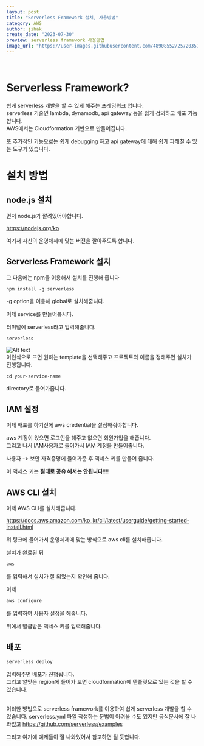 ```yaml
---
layout: post
title: "Serverless Framework 설치, 사용방법"
category: AWS
author: jihak
create_date: "2023-07-30"
preview: serverless framework 사용방법 
image_url: "https://user-images.githubusercontent.com/48908552/257203517-2ca921b7-f181-40fe-834a-f0883b0a303e.png"
---
```


<br>

# Serverless Framework?

쉽게 serverless 개발을 할 수 있게 해주는 프레임워크 입니다.   
serverless 기술인 lambda, dynamodb, api gateway 등을 쉽게 정의하고 배포 가능합니다.   
AWS에서는 Cloudformation 기반으로 만들어집니다.   

또 추가적인 기능으로는 쉽게 debugging 하고 api gateway에 대해 쉽게 파해칠 수 있는 도구가 있습니다.     


# 설치 방법

## node.js 설치
먼저 node.js가 깔려있어야합니다.

<a href="https://nodejs.org/ko">https://nodejs.org/ko</a>   

여기서 자신의 운영체제에 맞는 버전을 깔아주도록 합니다.

## Serverless Framework 설치
그 다음에는 npm을 이용해서 설치를 진행해 줍니다
```
npm install -g serverless
```
-g option을 이용해 global로 설치해줍니다.   

이제 service를 만들어봅시다.

터미널에 serverless라고 입력해줍니다.   
```
serverless
```
![Alt text](https://user-images.githubusercontent.com/48908552/257054556-90bd270d-6f6d-48b9-a2ab-ecd303af2ced.png)   
이런식으로 뜨면 원하는 template을 선택해주고 프로젝트의 이름을 정해주면 설치가 진행됩니다.   

```
cd your-service-name
```
directory로 들어가줍니다.

## IAM 설정
이제 배포를 하기전에 aws credential을 설정해줘야합니다.

aws 계정이 있으면 로그인을 해주고 없으면 회원가입을 해줍니다.   
그리고 나서 IAM사용자로 들어가서 IAM 계정을 만들어줍니다.

사용자 -> 보안 자격증명에 들어가준 후 액세스 키를 만들어 줍니다.

이 액세스 키는 __절대로 공유 해서는 안됩니다__!!!!


## AWS CLI 설치

이제 AWS CLI를 설치해줍니다.

<a href="https://docs.aws.amazon.com/ko_kr/cli/latest/userguide/getting-started-install.html">https://docs.aws.amazon.com/ko_kr/cli/latest/userguide/getting-started-install.html </a>

위 링크에 들어가서 운영체제에 맞는 방식으로 aws cli를 설치해줍니다.   

설치가 완료된 뒤 
```sh
aws
```
를 입력해서 설치가 잘 되었는지 확인해 줍니다.

이제 
```sh
aws configure
```
를 입력하여 사용자 설정을 해줍니다.

위에서 발급받은 액세스 키를 입력해줍니다.

## 배포 

```sh
serverless deploy
```
입력해주면 배포가 진행됩니다.   
그리고 알맞은 region에 들어가 보면 cloudformation에 템플릿으로 있는 것을 할 수 있습니다.   

    

<br>    
이러한 방법으로 serverless framework를 이용하여 쉽게 serverless 개발을 할 수 있습니다.    
serverless.yml 파일 작성하는 문법이 어려울 수도 있지만 공식문서에 잘 나와있고 <a href="https://github.com/serverless/examples">https://github.com/serverless/examples</a>    

그리고 여기에 예제들이 잘 나와있어서 참고하면 될 듯합니다.